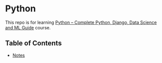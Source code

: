 # Python

This repo is for learning [Python – Complete Python, Django, Data Science and ML Guide](https://learning.oreilly.com/videos/python-complete/9781835465141/) course.

## Table of Contents

- [Notes](./Notes/README.md)
